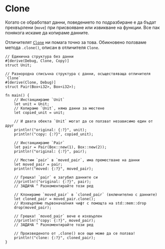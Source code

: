 # Clone

Когато се обработват данни, поведението по подразбиране е да бъдат прехвърлени
(`move`) при присвояване или извикване на функции. Все пак понякога искаме да
копираме дaнните.

Отличителят [`Clone`][clone] ни помага точно за това. Обикновено ползваме
метода `.clone()`, описан в отличителя `Clone`.

```rust,editable
// Единична структура без данни
#[derive(Debug, Clone, Copy)]
struct Unit;

// Разнородна списъчна структура с данни, осъществяваща отличителя `Clone`
#[derive(Clone, Debug)]
struct Pair(Box<i32>, Box<i32>);

fn main() {
    // Инстанциираме `Unit`
    let unit = Unit;
    // Копираме `Unit`, няма данни за местене
    let copied_unit = unit;

    // И двата обекта `Unit` могат да се ползват независимо един от друг
    println!("original: {:?}", unit);
    println!("copy: {:?}", copied_unit);

    // Инстанциираме `Pair`
    let pair = Pair(Box::new(1), Box::new(2));
    println!("original: {:?}", pair);

    // Местим `pair` в `moved_pair`, има преместване на данни
    let moved_pair = pair;
    println!("moved: {:?}", moved_pair);

    // Грешка! `pair` е загубил данните си
    //println!("original: {:?}", pair);
    // ЗАДАЧА ^ Разкоментирайте този ред

    // Клонираме `moved_pair` в `cloned_pair` (включително с данните)
    let cloned_pair = moved_pair.clone();
    // Изхвърляме първоначалния чифт с помощта на std::mem::drop
    drop(moved_pair);

    // Грешка! `moved_pair` вече е изхвърлен
    //println!("copy: {:?}", moved_pair);
    // ЗАДАЧА ^ Разкоментирайте този ред

    // Произведеното от .clone() все още може да се ползва!
    println!("clone: {:?}", cloned_pair);
}
```

[clone]: https://doc.rust-lang.org/std/clone/trait.Clone.html

